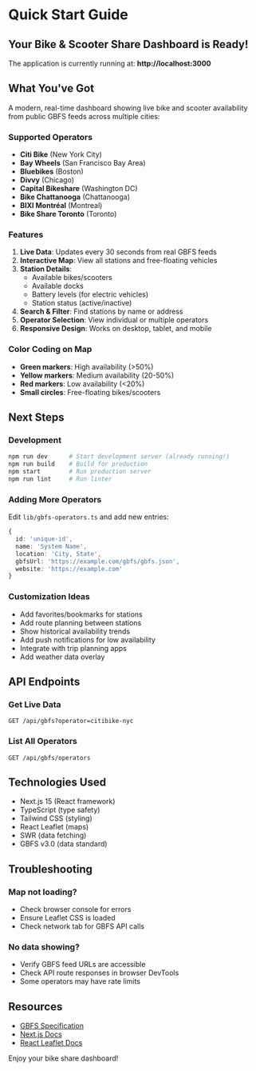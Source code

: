 # Quick Start Guide

## Your Bike & Scooter Share Dashboard is Ready!

The application is currently running at: **http://localhost:3000**

## What You've Got

A modern, real-time dashboard showing live bike and scooter availability from public GBFS feeds across multiple cities:

### Supported Operators
- **Citi Bike** (New York City)
- **Bay Wheels** (San Francisco Bay Area)
- **Bluebikes** (Boston)
- **Divvy** (Chicago)
- **Capital Bikeshare** (Washington DC)
- **Bike Chattanooga** (Chattanooga)
- **BIXI Montréal** (Montreal)
- **Bike Share Toronto** (Toronto)

### Features
1. **Live Data**: Updates every 30 seconds from real GBFS feeds
2. **Interactive Map**: View all stations and free-floating vehicles
3. **Station Details**:
   - Available bikes/scooters
   - Available docks
   - Battery levels (for electric vehicles)
   - Station status (active/inactive)
4. **Search & Filter**: Find stations by name or address
5. **Operator Selection**: View individual or multiple operators
6. **Responsive Design**: Works on desktop, tablet, and mobile

### Color Coding on Map
- **Green markers**: High availability (>50%)
- **Yellow markers**: Medium availability (20-50%)
- **Red markers**: Low availability (<20%)
- **Small circles**: Free-floating bikes/scooters

## Next Steps

### Development
```bash
npm run dev      # Start development server (already running!)
npm run build    # Build for production
npm start        # Run production server
npm run lint     # Run linter
```

### Adding More Operators

Edit `lib/gbfs-operators.ts` and add new entries:

```typescript
{
  id: 'unique-id',
  name: 'System Name',
  location: 'City, State',
  gbfsUrl: 'https://example.com/gbfs/gbfs.json',
  website: 'https://example.com'
}
```

### Customization Ideas
- Add favorites/bookmarks for stations
- Add route planning between stations
- Show historical availability trends
- Add push notifications for low availability
- Integrate with trip planning apps
- Add weather data overlay

## API Endpoints

### Get Live Data
```
GET /api/gbfs?operator=citibike-nyc
```

### List All Operators
```
GET /api/gbfs/operators
```

## Technologies Used
- Next.js 15 (React framework)
- TypeScript (type safety)
- Tailwind CSS (styling)
- React Leaflet (maps)
- SWR (data fetching)
- GBFS v3.0 (data standard)

## Troubleshooting

### Map not loading?
- Check browser console for errors
- Ensure Leaflet CSS is loaded
- Check network tab for GBFS API calls

### No data showing?
- Verify GBFS feed URLs are accessible
- Check API route responses in browser DevTools
- Some operators may have rate limits

## Resources
- [GBFS Specification](https://gbfs.org)
- [Next.js Docs](https://nextjs.org/docs)
- [React Leaflet Docs](https://react-leaflet.js.org)

Enjoy your bike share dashboard!
